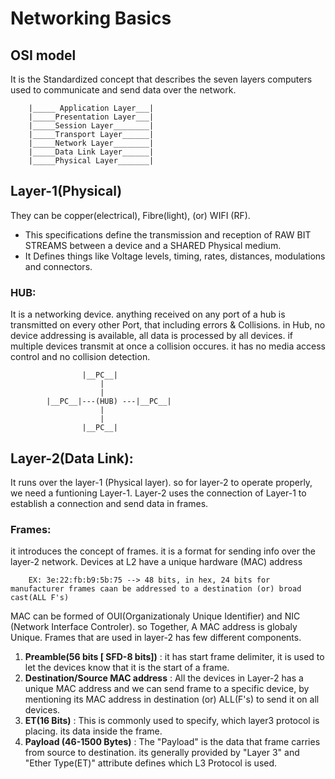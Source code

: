 # Networking Basics

## OSI model

It is the Standardized concept that describes the seven layers computers used to communicate and send data over the network.

        |_____ Application Layer___|
        |_____Presentation Layer___|
        |_____Session Layer________|
        |_____Transport Layer______|
        |_____Network Layer________|
        |_____Data Link Layer______|
        |_____Physical Layer_______|

## Layer-1(Physical)
They can be copper(electrical), Fibre(light), (or) WIFI (RF).
- This specifications define the transmission and reception of RAW BIT STREAMS between a device and a SHARED Physical medium.
- It Defines things like Voltage levels, timing, rates, distances, modulations and connectors.

### HUB:
It is a networking device. anything received on any port of a hub is transmitted on every other Port, that including errors & Collisions. in Hub, no device addressing is available, all data is processed by all devices. if multiple devices transmit at once a collision occures. it has no media access control and no collision detection.


                    |__PC__|
                        |
                        |
            |__PC__|---(HUB) ---|__PC__|
                        |
                        |
                    |__PC__|

## Layer-2(Data Link):

It runs over the layer-1 (Physical layer). so for layer-2 to operate properly, we need a funtioning Layer-1. Layer-2 uses the connection of Layer-1 to establish a connection and send data in frames.

### Frames:
it introduces the concept of frames. it is a format for sending info over the layer-2 network. Devices at L2 have a unique hardware (MAC) address

        EX: 3e:22:fb:b9:5b:75 --> 48 bits, in hex, 24 bits for manufacturer frames caan be addressed to a destination (or) broad cast(ALL F's)

MAC can be formed of OUI(Organizationaly Unique Identifier) and NIC (Network Interface Controler). so Together, A MAC address is globaly Unique. Frames that are used in layer-2 has few different components.

  1) **Preamble(56 bits [ SFD-8 bits])** : it has start frame delimiter, it is used to let the devices know that it is the start of a frame.
  2) **Destination/Source MAC address** : All the devices in Layer-2 has a unique MAC address and we can send frame to a specific device, by mentioning its MAC address in destination (or) ALL(F's) to send it on all devices.
  3) **ET(16 Bits)** : This is commonly used to specify, which layer3 protocol is placing. its data inside the frame.
  4) **Payload (46-1500 Bytes)** : The "Payload" is the data that frame carries from source to destination. its generally provided by "Layer 3" and "Ether Type(ET)" attribute defines which L3 Protocol is used.
